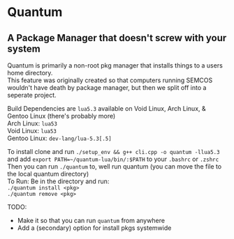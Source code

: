 # Quantum
## A Package Manager that doesn't screw with your system

Quantum is primarily a non-root pkg manager that installs things to a users home directory.<br>This feature was originally created so that computers running SEMCOS wouldn't have death by package manager, but then we split off into a seperate project.

Build Dependencies are `lua5.3` available on Void Linux, Arch Linux, & Gentoo Linux (there's probably more)<br>
Arch Linux: `lua53`<br>
Void Linux: `lua53`<br>
Gentoo Linux: `dev-lang/lua-5.3[.5]`


To install clone and run
`./setup_env && g++ cli.cpp -o quantum -llua5.3` and add `export PATH=~/quantum-lua/bin/:$PATH` to your `.bashrc` or `.zshrc`<br>
Then you can run `./quantum` to, well run quantum (you can move the file to the local quantum directory)<br>
To Run:
Be in the directory and run:<br>
  `./quantum install <pkg>`<br>
  `./quantum remove <pkg>`<br>

TODO:
* Make it so that you can run `quantum` from anywhere
* Add a (secondary) option for install pkgs systemwide
